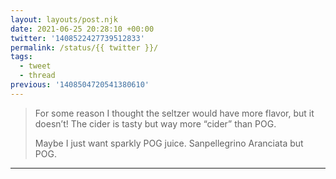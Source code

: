 ```yaml
---
layout: layouts/post.njk
date: 2021-06-25 20:28:10 +00:00
twitter: '1408522427739512833'
permalink: /status/{{ twitter }}/
tags: 
  - tweet
  - thread
previous: '1408504720541380610'
---
```


> For some reason I thought the seltzer would have more flavor, but it doesn’t! The cider is tasty but way more “cider” than POG.
> 
> Maybe I just want sparkly POG juice. Sanpellegrino Aranciata but POG.

---
